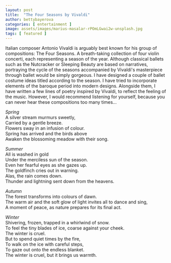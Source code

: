 ```yaml
---
layout: post
title:  "The Four Seasons by Vivaldi"
author: bettybayerova
categories: [ entertainment ]
image: assets/images/marius-masalar-rPOmLGwai2w-unsplash.jpg
tags: [ featured ]
---
```


Italian composer Antonio Vivaldi is arguably best known for his group of compositions: The Four Seasons. A breath-taking collection of four violin concerti, each representing a season of the year. Although classical ballets such as the Nutcracker or Sleeping Beauty are based on narratives, portraying the cycle of the seasons accompanied by Vivaldi's masterpiece through ballet would be simply gorgeous. I have designed a couple of ballet costume ideas titled according to the season. I have tried to incorporate elements of the baroque period into modern designs. Alongside them, I have written a few lines of poetry inspired by Vivaldi, to reflect the feeling of the music. However, I would recommend listening for yourself, because you can never hear these compositions too many times…

*Spring* \
A silver stream murmurs sweetly, \
Carried by a gentle breeze. \
Flowers sway in an infusion of colour. \
Spring has arrived and the birds above \
Awaken the blossoming meadow with their song. 

*Summer* \
All is washed in gold \
Under the merciless sun of the season. \
Even her fearful eyes as she gazes up.   \
The goldfinch cries out in warning. \
Alas, the rain comes down.  \
Thunder and lightning sent down from the heavens.

*Autumn* \
The forest transforms into colours of dawn. \
The warm air and the soft glow of light invites all to dance and sing, \
A moment of peace, as nature prepares for its final act.

*Winter* \
Shivering, frozen, trapped in a whirlwind of snow. \
To feel the tiny blades of ice, coarse against your cheek.  \
The winter is cruel.  \
But to spend quiet times by the fire, \
To walk on the ice with careful steps, \
To gaze out onto the endless blanket.  \
The winter is cruel, but it brings us warmth.

